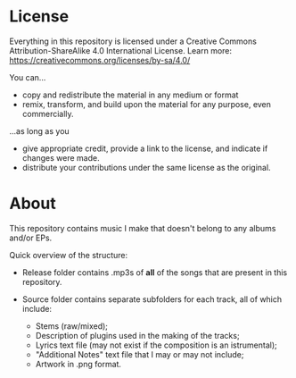 # License

Everything in this repository is licensed under a Creative Commons Attribution-ShareAlike 4.0 International License. 
Learn more: https://creativecommons.org/licenses/by-sa/4.0/

You can...

* copy and redistribute the material in any medium or format
* remix, transform, and build upon the material for any purpose, even commercially. 

...as long as you

* give appropriate credit, provide a link to the license, and indicate if changes were made.
* distribute your contributions under the same license as the original. 

# About

This repository contains music I make that doesn't belong to any albums and/or EPs.

Quick overview of the structure:

* Release folder contains .mp3s of **all** of the songs that are present in this repository.
* Source folder contains separate subfolders for each track, all of which include:

  * Stems (raw/mixed);
  * Description of plugins used in the making of the tracks;
  * Lyrics text file (may not exist if the composition is an istrumental);
  * "Additional Notes" text file that I may or may not include;
  * Artwork in .png format.
